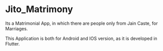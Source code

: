 # Jito_Matrimony
Its a Matrimonial App, in which there are people only from Jain Caste, for Marriages.


This Application is both for Android and IOS version, as it is developed in Flutter.
